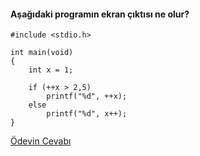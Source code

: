 #### Aşağıdaki programın ekran çıktısı ne olur?

```
#include <stdio.h>

int main(void)
{
	int x = 1;

	if (++x > 2,5)
		printf("%d", ++x);
	else
		printf("%d", x++);
}
```

[Ödevin Cevabı](https://youtu.be/8bQH0DaVX14)
